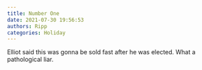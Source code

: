 ```yaml
---
title: Number One
date: 2021-07-30 19:56:53
authors: Ripp
categories: Holiday
---
```


 Elliot said this was gonna be sold fast after he was elected. What a pathological liar.